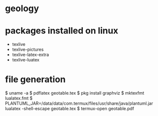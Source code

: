 # geology
# packages installed on linux
- texlive
- texlive-pictures
- texlive-latex-extra
- texlive-luatex
# file generation
 $ uname -a
 $ pdflatex geotable.tex
 $ pkg install graphviz
 $ mktexfmt lualatex.fmt
 $ PLANTUML_JAR=/data/data/com.termux/files/usr/share/java/plantuml.jar lualatex -shell-escape geotable.tex
 $ termux-open geotable.pdf
